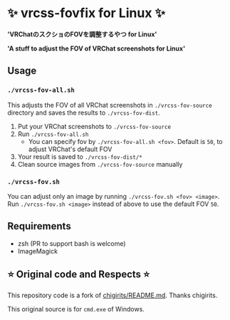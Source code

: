 # :sparkles: vrcss-fovfix for Linux :sparkles:

**'VRChatのスクショのFOVを調整するやつ for Linux'**

**'A stuff to adjust the FOV of VRChat screenshots for Linux'**

## Usage

### `./vrcss-fov-all.sh`

This adjusts the FOV of all VRChat screenshots in `./vrcss-fov-source` directory and saves the results to `./vrcss-fov-dist`.

1. Put your VRChat screenshots to `./vrcss-fov-source`
2. Run `./vrcss-fov-all.sh`
    - You can specify fov by `./vrcss-fov-all.sh <fov>`. Default is `50`, to adjust VRChat's default FOV
3. Your result is saved to `./vrcss-fov-dist/*`
4. Clean source images from `./vrcss-fov-source` manually

### `./vrcss-fov.sh`

You can adjust only an image by running `./vrcss-fov.sh <fov> <image>`.
Run `./vrcss-fov.sh <image>` instead of above to use the default FOV `50`.

## Requirements

- zsh (PR to support bash is welcome)
- ImageMagick

## :star: Original code and Respects :star:

This repository code is a fork of [chigirits/README.md](https://gist.github.com/chigirits/55d6eed4396ed5da64878af2b43111ed).
Thanks chigirits.

This original source is for `cmd.exe` of Windows.
